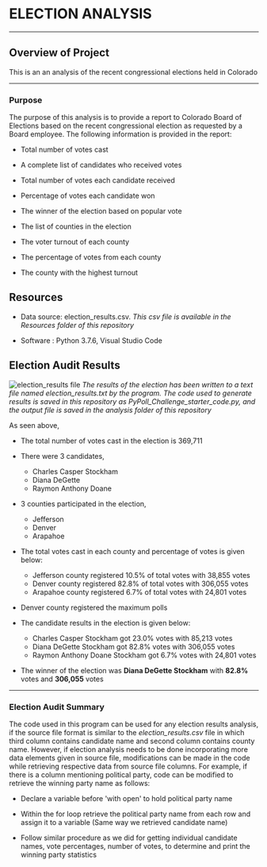 # **ELECTION ANALYSIS**
---
## **Overview of Project**

This is an an analysis of the recent congressional elections held in Colorado

---
### **Purpose**

The purpose of this analysis is to provide a report to Colorado Board of Elections based on the recent congressional election as requested by a Board employee. The following information is provided in the report:

- Total number of votes cast
   
- A complete list of candidates who received votes
   
- Total number of votes each candidate received
   
- Percentage of votes each candidate won
   
- The winner of the election based on popular vote
   
- The list of counties in the election
    
- The voter turnout of each county
   
- The percentage of votes from each county 
   	
- The county with the highest turnout

## **Resources**

- Data source: election_results.csv. _This csv file is available in the Resources folder of this repository_

- Software : Python 3.7.6, Visual Studio Code 
	
## **Election Audit Results**

![election_results file](https://user-images.githubusercontent.com/89427676/133938175-11f7e555-0893-46b2-b8e8-cbeb5798fff6.png)
_The results of the election has been written to a text file named election_results.txt by the program. The code used to generate results is saved in this repository as PyPoll_Challenge_starter_code.py, and the output file is saved in the analysis folder of this repository_

As seen above, 

- The total number of votes cast in the election is 369,711

- There were 3 candidates, 

  - Charles Casper Stockham
  - Diana DeGette
  - Raymon Anthony Doane

- 3 counties participated in the election,

  - Jefferson
  - Denver
  - Arapahoe

- The total votes cast in each county and percentage of votes is given below:

  - Jefferson county registered 10.5% of total votes with 38,855 votes
  - Denver county registered 82.8% of total votes with 306,055 votes
  - Arapahoe county registered 6.7% of total votes with 24,801 votes

- Denver county registered the maximum polls

- The candidate results in the election is given below:
  - Charles Casper Stockham got 23.0% votes with 85,213 votes
  - Diana DeGette Stockham got 82.8% votes with 306,055 votes
  - Raymon Anthony Doane Stockham got 6.7% votes with 24,801 votes

- The winner of the election was **Diana DeGette Stockham** with **82.8%** votes and **306,055** votes
---
### **Election Audit Summary**

The code used in this program can be used for any election results analysis, if the source file format is similar to the _election_results.csv_ file in which third column contains candidate name and second column contains county name. However, if election analysis needs to be done incorporating more data elements given in source file, modifications can be made in the code while retrieving respective data from source file columns. For example, if there is a column mentioning political party, code can be modified to retrieve the winning party name as follows:

- Declare a variable before 'with open' to hold political party name
	
- Within the for loop retrieve the political party name from each row and assign it to a variable (Same way we retrieved candidate name)
	
- Follow similar procedure as we did for getting individual candidate names, vote percentages, number of votes, to determine and print the winning party statistics
	
